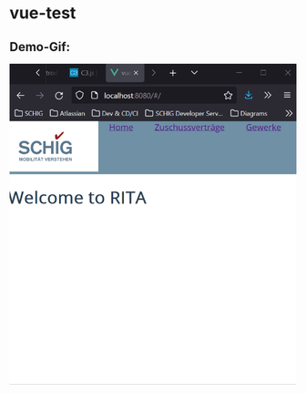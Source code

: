 # vue-test

## Demo-Gif:
![Gauge-test](https://raw.githubusercontent.com/migocode/vue-test/master/public/Animation.gif)
